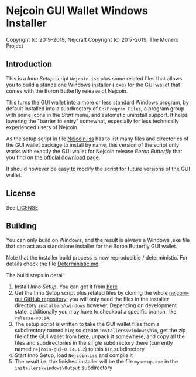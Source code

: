 # Nejcoin GUI Wallet Windows Installer #
Copyright (c) 2019-2019, Nejcraft
Copyright (c) 2017-2019, The Monero Project

## Introduction ##

This is a *Inno Setup* script `Nejcoin.iss` plus some related files
that allows you to build a standalone Windows installer (.exe) for
the GUI wallet that comes with the Boron Butterfly release of Nejcoin.

This turns the GUI wallet into a more or less standard Windows program,
by default installed into a subdirectory of `C:\Program Files`, a
program group with some icons in the *Start* menu, and automatic
uninstall support. It helps lowering the "barrier to entry"
somewhat, especially for less technically experienced users of
Nejcoin.

As the setup script in file [Nejcoin.iss](Nejcoin.iss) has to list many
files and directories of the GUI wallet package to install by name,
this version of the script only works with exactly the GUI wallet
for Nejcoin release *Boron Butterfly* that you find on
[the official download page](https://getnejcoin.org/downloads/).

It should however be easy to modify the script for future
versions of the GUI wallet.

## License ##

See [LICENSE](LICENSE).

## Building ##

You can only build on Windows, and the result is always a
Windows .exe file that can act as a standalone installer for the
Boron Butterfly GUI wallet.

Note that the installer build process is now reproducible / deterministic. For details check the file [Deterministic.md](Deterministic.md).

The build steps in detail:

1. Install *Inno Setup*. You can get it from [here](http://www.jrsoftware.org/isdl.php)
2. Get the Inno Setup script plus related files by cloning the whole [nejcoin-gui GitHub repository](https://github.com/honzapatCZ/nejcoin-gui); you will only need the files in the installer directory `installers\windows` however. Depending on development state, additionally you may have to checkout a specific branch, like `release-v0.14`.
3. The setup script is written to take the GUI wallet files from a subdirectory named `bin`; so create `installers\windows\bin`, get the zip file of the GUI wallet from [here](https://getnejcoin.org/downloads/), unpack it somewhere, and copy all the files and subdirectories in the single subdirectory there (currently named `nejcoin-gui-0.14.1.2`) to this `bin` subdirectory
4. Start Inno Setup, load `Nejcoin.iss` and compile it
5. The result i.e. the finished installer will be the file `mysetup.exe` in the `installers\windows\Output` subdirectory 

